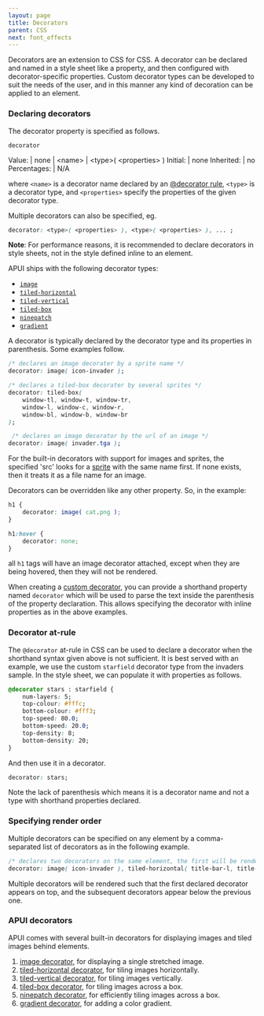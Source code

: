 ```yaml
---
layout: page
title: Decorators
parent: CSS
next: font_effects
---
```


Decorators are an extension to CSS for CSS. A decorator can be declared and named in a style sheet like a property, and then configured with decorator-specific properties. Custom decorator types can be developed to suit the needs of the user, and in this manner any kind of decoration can be applied to an element.

### Declaring decorators


The decorator property is specified as follows.

`decorator`

Value: | none \| \<name\> \| \<type\>( \<properties\> )
Initial: | none
Inherited: | no
Percentages: | N/A

where `<name>` is a decorator name declared by an [@decorator rule](#decorator-at-rule), `<type>` is a decorator type, and `<properties>` specify the properties of the given decorator type.

Multiple decorators can also be specified, eg.
```css
decorator: <type>( <properties> ), <type>( <properties> ), ... ;
```
**Note**: For performance reasons, it is recommended to declare decorators in style sheets, not in the style defined inline to an element.

APUI ships with the following decorator types:

* [`image`](decorators/image.html)
* [`tiled-horizontal`](decorators/tiled_horizontal.html)
* [`tiled-vertical`](decorators/tiled_vertical.html)
* [`tiled-box`](decorators/tiled_box.html)
* [`ninepatch`](decorators/ninepatch.html)
* [`gradient`](decorators/gradient.html)

A decorator is typically declared by the decorator type and its properties in parenthesis. Some examples follow.

```css
/* declares an image decorater by a sprite name */
decorator: image( icon-invader );

/* declares a tiled-box decorater by several sprites */
decorator: tiled-box(
	window-tl, window-t, window-tr, 
	window-l, window-c, window-r,
	window-bl, window-b, window-br
);

 /* declares an image decorator by the url of an image */
decorator: image( invader.tga );
```

For the built-in decorators with support for images and sprites, the specified 'src' looks for a [sprite](sprite_sheets.html) with the same name first. If none exists, then it treats it as a file name for an image.

Decorators can be overridden like any other property. So, in the example:

```css
h1 {
	decorator: image( cat.png );
}

h1:hover {
	decorator: none;
}
```
all `h1` tags will have an image decorator attached, except when they are being hovered, then they will not be rendered.

When creating a [custom decorator](../cpp_manual/decorators.html#custom-decorators), you can provide a shorthand property named `decorator` which will be used to parse the text inside the parenthesis of the property declaration. This allows specifying the decorator with inline properties as in the above examples.

### Decorator at-rule

The `@decorator` at-rule in CSS can be used to declare a decorator when the shorthand syntax given above is not sufficient. It is best served with an example, we use the custom `starfield` decorator type from the invaders sample. In the style sheet, we can populate it with properties as follows.

```css
@decorator stars : starfield {
	num-layers: 5;
	top-colour: #fffc;
	bottom-colour: #fff3;
	top-speed: 80.0;
	bottom-speed: 20.0;
	top-density: 8;
	bottom-density: 20;
}
```
And then use it in a decorator.
```css
decorator: stars;
```
Note the lack of parenthesis which means it is a decorator name and not a type with shorthand properties declared.


### Specifying render order

Multiple decorators can be specified on any element by a comma-separated list of decorators as in the following example.
```css
/* declares two decorators on the same element, the first will be rendered on top of the latter */
decorator: image( icon-invader ), tiled-horizontal( title-bar-l, title-bar-c, title-bar-r );
```
Multiple decorators will be rendered such that the first declared decorator appears on top, and the subsequent decorators appear below the previous one.


### APUI decorators

APUI comes with several built-in decorators for displaying images and tiled images behind elements.

1. [image decorator](decorators/image.html), for displaying a single stretched image.
2. [tiled-horizontal decorator](decorators/tiled_horizontal.html), for tiling images horizontally. 
3. [tiled-vertical decorator](decorators/tiled_vertical.html), for tiling images vertically.
4. [tiled-box decorator](decorators/tiled_box.html), for tiling images across a box.
5. [ninepatch decorator](decorators/ninepatch.html), for efficiently tiling images across a box.
6. [gradient decorator](decorators/gradient.html), for adding a color gradient.